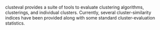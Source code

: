 clusteval provides a suite of tools to evaluate clustering algorithms,
clusterings, and individual clusters. Currently, several cluster-similarity
indices have been provided along with some standard cluster-evaluation
statistics.
